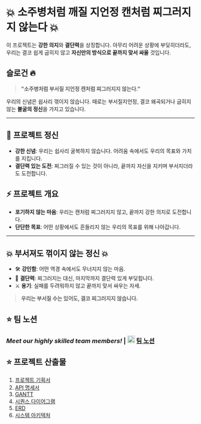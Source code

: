 # 💥 소주병처럼 깨질 지언정 캔처럼 찌그러지지 않는다 💥

이 프로젝트는 **강한 의지**와 **결단력**을 상징합니다. 아무리 어려운 상황에 부딪히더라도, 우리는 결코 쉽게 굽히지 않고 **자신만의 방식으로 끝까지 맞서 싸울** 것입니다.

## 슬로건 🔥

> **"소주병처럼 부서질 지언정 캔처럼 찌그러지지 않는다."**

우리의 신념은 쉽사리 꺾이지 않습니다. 때로는 부서질지언정, 결코 왜곡되거나 굽히지 않는 **불굴의 정신**을 가지고 있습니다.

---

## 💪 프로젝트 정신
- **강한 신념**: 우리는 쉽사리 굴복하지 않습니다. 어려움 속에서도 우리의 목표와 가치를 지킵니다.
- **결단력 있는 도전**: 찌그러질 수 있는 것이 아니라, 끝까지 자신을 지키며 부서지더라도 도전합니다.

## ⚡ 프로젝트 개요
- **포기하지 않는 마음**: 우리는 캔처럼 찌그러지지 않고, 끝까지 강한 의지로 도전합니다.
- **단단한 목표**: 어떤 상황에서도 흔들리지 않는 우리의 목표를 위해 나아갑니다.

---

## 💥 부서져도 꺾이지 않는 정신 💥

- 🛠 **강인함**: 어떤 역경 속에서도 무너지지 않는 마음.
- 🔨 **결단력**: 찌그러지는 대신, 마지막까지 결단력 있게 부딪힙니다.
- ⚔ **용기**: 실패를 두려워하지 않고 끝까지 맞서 싸우는 자세.

> **우리는 부서질 수는 있어도, 결코 찌그러지지 않습니다.**


## ⭐ 팀 노션

### ***Meet our highly skilled team members!*** | <img src="https://upload.wikimedia.org/wikipedia/commons/e/e9/Notion-logo.svg" alt="Notion Logo" width="20"/> [팀 노션](https://noble-route-3af.notion.site/11f40b016f6981ea9169d426c83a43c3?pvs=4)

## ⭐ 프로젝트 산출물

1. [프로젝트 기획서](https://noble-route-3af.notion.site/11f40b016f698147962cde131bc95b21?pvs=4)
2. [API 명세서](https://noble-route-3af.notion.site/API-11f40b016f6981d5a6bdc66d7a22cfb1?pvs=4)
3. [GANTT](https://docs.google.com/spreadsheets/d/1NwoyH_N4Zfxe4dTwcfZ2DxZkN2DKvkRxT258Yx1AS3w/edit?gid=367888913#gid=367888913)
4. [시퀀스 다이어그램](https://noble-route-3af.notion.site/11f40b016f6981d8917cc75ca586fedc?pvs=4)
5. [ERD](https://noble-route-3af.notion.site/ERD-11f40b016f6981ed8317f0c867005a21?pvs=4)
6. [시스템 아키텍처](https://drive.google.com/file/d/1viSvlroAJRvPp06EdPEnJCajKUYTdkac/view)
